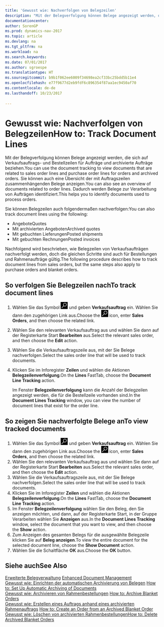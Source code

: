 ```yaml
---
title: 'Gewusst wie: Nachverfolgen von Belegzeilen'
description: "Mit der Belegverfolgung können Belege angezeigt werden, die sich auf Verkaufsauftrags- und Bestellzeilen für Aufträge und archivierte Aufträge beziehen. Sie können auch eine Übersicht der mit Auftragszeilen zusammenhängenden Belege anzeigen."
documentationcenter: 
author: SorenGP
ms.prod: dynamics-nav-2017
ms.topic: article
ms.devlang: na
ms.tgt_pltfrm: na
ms.workload: na
ms.search.keywords: 
ms.date: 07/01/2017
ms.author: sgroespe
ms.translationtype: HT
ms.sourcegitcommit: b9b1f062ee6009f34698ea2cf33bc25bdd5b11e4
ms.openlocfilehash: e77f9677d2eb9fdf6c896354f87aa1ec9450af70
ms.contentlocale: de-de
ms.lasthandoff: 10/23/2017

---
```

# <a name="how-to-track-document-lines"></a><span data-ttu-id="bbc37-104">Gewusst wie: Nachverfolgen von Belegzeilen</span><span class="sxs-lookup"><span data-stu-id="bbc37-104">How to: Track Document Lines</span></span>
<span data-ttu-id="bbc37-105">Mit der Belegverfolgung können Belege angezeigt werden, die sich auf Verkaufsauftrags- und Bestellzeilen für Aufträge und archivierte Aufträge beziehen.</span><span class="sxs-lookup"><span data-stu-id="bbc37-105">You can use the document tracking to view documents that are related to sales order lines and purchase order lines for orders and archived orders.</span></span> <span data-ttu-id="bbc37-106">Sie können auch eine Übersicht der mit Auftragszeilen zusammenhängenden Belege anzeigen.</span><span class="sxs-lookup"><span data-stu-id="bbc37-106">You can also see an overview of documents related to order lines.</span></span> <span data-ttu-id="bbc37-107">Dadurch werden Belege zur Verarbeitung von Aufträgen identifiziert.</span><span class="sxs-lookup"><span data-stu-id="bbc37-107">This helps you to identify documents used to process orders.</span></span>  

<span data-ttu-id="bbc37-108">Sie können Belegzeilen auch folgendermaßen nachverfolgen:</span><span class="sxs-lookup"><span data-stu-id="bbc37-108">You can also track document lines using the following:</span></span>  

- <span data-ttu-id="bbc37-109">Angebote</span><span class="sxs-lookup"><span data-stu-id="bbc37-109">Quotes</span></span>  
- <span data-ttu-id="bbc37-110">Mit archivierten Angeboten</span><span class="sxs-lookup"><span data-stu-id="bbc37-110">Archived quotes</span></span>  
- <span data-ttu-id="bbc37-111">Mit gebuchten Lieferungen</span><span class="sxs-lookup"><span data-stu-id="bbc37-111">Posted shipments</span></span>  
- <span data-ttu-id="bbc37-112">Mit gebuchten Rechnungen</span><span class="sxs-lookup"><span data-stu-id="bbc37-112">Posted invoices</span></span>  

<span data-ttu-id="bbc37-113">Nachfolgend wird beschrieben, wie Belegzeilen von Verkaufsaufträgen nachverfolgt werden, doch die gleichen Schritte sind auch für Bestellungen und Rahmenaufträge gültig.</span><span class="sxs-lookup"><span data-stu-id="bbc37-113">The following procedure describes how to track document lines from sales orders, but the same steps also apply to purchase orders and blanket orders.</span></span>  

## <a name="to-track-document-lines"></a><span data-ttu-id="bbc37-114">So verfolgen Sie Belegzeilen nach</span><span class="sxs-lookup"><span data-stu-id="bbc37-114">To track document lines</span></span>  

1.  <span data-ttu-id="bbc37-115">Wählen Sie das Symbol ![Nach Seite oder Bericht suchen](../../media/ui-search/search_small.png "Nach Seite oder Bericht suchen") und geben **Verkaufsauftrag** ein. Wählen Sie dann den zugehörigen Link aus.</span><span class="sxs-lookup"><span data-stu-id="bbc37-115">Choose the ![Search for Page or Report](../../media/ui-search/search_small.png "Search for Page or Report icon") icon, enter **Sales Orders**, and then choose the related link.</span></span>  
2.  <span data-ttu-id="bbc37-116">Wählen Sie den relevanten Verkaufsauftrag aus und wählen Sie dann auf der Registerkarte Start **Bearbeiten** aus.</span><span class="sxs-lookup"><span data-stu-id="bbc37-116">Select the relevant sales order, and then choose the **Edit** action.</span></span>  
3.  <span data-ttu-id="bbc37-117">Wählen Sie die Verkaufsauftragszeile aus, mit der Sie Belege nachverfolgen.</span><span class="sxs-lookup"><span data-stu-id="bbc37-117">Select the sales order line that will be used to track documents.</span></span>  
4.  <span data-ttu-id="bbc37-118">Klicken Sie im Inforegister **Zeilen** und wählen die  Aktionen **Belegzeilenverfolgung**.</span><span class="sxs-lookup"><span data-stu-id="bbc37-118">On the **Lines** FastTab, choose the **Document Line Tracking** action.</span></span>  

    <span data-ttu-id="bbc37-119">Im Fenster **Belegzeilenverfolgung** kann die Anzahl der Belegzeilen angezeigt werden, die für die Bestellzeile vorhanden sind.</span><span class="sxs-lookup"><span data-stu-id="bbc37-119">In the **Document Lines Tracking** window, you can view the number of document lines that exist for the order line.</span></span>  

## <a name="to-view-tracked-documents"></a><span data-ttu-id="bbc37-120">So zeigen Sie nachverfolgte Belege an</span><span class="sxs-lookup"><span data-stu-id="bbc37-120">To view tracked documents</span></span>  

1.  <span data-ttu-id="bbc37-121">Wählen Sie das Symbol ![Nach Seite oder Bericht suchen](../../media/ui-search/search_small.png "Nach Seite oder Bericht suchen") und geben **Verkaufsauftrag** ein. Wählen Sie dann den zugehörigen Link aus.</span><span class="sxs-lookup"><span data-stu-id="bbc37-121">Choose the ![Search for Page or Report](../../media/ui-search/search_small.png "Search for Page or Report icon") icon, enter **Sales Orders**, and then choose the related link.</span></span>  
2.  <span data-ttu-id="bbc37-122">Wählen Sie den relevanten Verkaufsauftrag aus und wählen Sie dann auf der Registerkarte Start **Bearbeiten** aus.</span><span class="sxs-lookup"><span data-stu-id="bbc37-122">Select the relevant sales order, and then choose the **Edit** action.</span></span>  
3.  <span data-ttu-id="bbc37-123">Wählen Sie die Verkaufsauftragszeile aus, mit der Sie Belege nachverfolgen.</span><span class="sxs-lookup"><span data-stu-id="bbc37-123">Select the sales order line that will be used to track documents.</span></span>  
4.  <span data-ttu-id="bbc37-124">Klicken Sie im Inforegister **Zeilen** und wählen die  Aktionen **Belegzeilenverfolgung**.</span><span class="sxs-lookup"><span data-stu-id="bbc37-124">On the **Lines** FastTab, choose the **Document Line Tracking** action.</span></span>  
5.  <span data-ttu-id="bbc37-125">Im Fenster **Belegzeilenverfolgung** wählen Sie den Beleg, den Sie anzeigen möchten, und dann, auf der Registerkarte Start, in der Gruppe Verarbeiten wählen Sie **Anzeigen** aus.</span><span class="sxs-lookup"><span data-stu-id="bbc37-125">In the **Document Lines Tracking** window, select the document that you want to view, and then choose the **Show** action.</span></span>  
6.  <span data-ttu-id="bbc37-126">Zum Anzeigen des gesamten Belegs für die ausgewählte Belegzeile klicken Sie auf **Beleg anzeigen**.</span><span class="sxs-lookup"><span data-stu-id="bbc37-126">To view the entire document for the selected document line, choose the **Show Document** action.</span></span>  
7.  <span data-ttu-id="bbc37-127">Wählen Sie die Schaltfläche **OK** aus.</span><span class="sxs-lookup"><span data-stu-id="bbc37-127">Choose the **OK** button.</span></span>  

## <a name="see-also"></a><span data-ttu-id="bbc37-128">Siehe auch</span><span class="sxs-lookup"><span data-stu-id="bbc37-128">See Also</span></span>  
 <span data-ttu-id="bbc37-129">[Erweiterte Belegverwaltung](enhanced-document-management.md) </span><span class="sxs-lookup"><span data-stu-id="bbc37-129">[Enhanced Document Management](enhanced-document-management.md) </span></span>  
 <span data-ttu-id="bbc37-130">[Gewusst wie: Einrichten der automatischen Archivierung von Belegen](how-to-set-up-automatic-archiving-of-documents.md) </span><span class="sxs-lookup"><span data-stu-id="bbc37-130">[How to: Set Up Automatic Archiving of Documents](how-to-set-up-automatic-archiving-of-documents.md) </span></span>  
 <span data-ttu-id="bbc37-131">[Gewusst wie: Archivieren von Rahmenbestellungen](how-to-archive-blanket-orders.md) </span><span class="sxs-lookup"><span data-stu-id="bbc37-131">[How to: Archive Blanket Orders](how-to-archive-blanket-orders.md) </span></span>  
 <span data-ttu-id="bbc37-132">[Gewusst wie: Erstellen eines Auftrags anhand eines archivierten Rahmenauftrags](how-to-create-an-order-from-an-archived-blanket-order.md) </span><span class="sxs-lookup"><span data-stu-id="bbc37-132">[How to: Create an Order from an Archived Blanket Order](how-to-create-an-order-from-an-archived-blanket-order.md) </span></span>  
 [<span data-ttu-id="bbc37-133">Gewusst wie: Löschen von archivierten Rahmenbestellungen</span><span class="sxs-lookup"><span data-stu-id="bbc37-133">How to: Delete Archived Blanket Orders</span></span>](how-to-delete-archived-blanket-orders.md)

